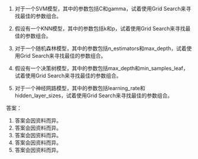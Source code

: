 1. 对于一个SVM模型，其中的参数包括C和gamma，试着使用Grid Search来寻找最佳的参数组合。

2. 假设有一个KNN模型，其中的参数包括k和p，试着使用Grid Search来寻找最佳的参数组合。

3. 对于一个随机森林模型，其中的参数包括n_estimators和max_depth，试着使用Grid Search来寻找最佳的参数组合。

4. 假设有一个决策树模型，其中的参数包括max_depth和min_samples_leaf，试着使用Grid Search来寻找最佳的参数组合。

5. 对于一个神经网路模型，其中的参数包括learning_rate和hidden_layer_sizes，试着使用Grid Search来寻找最佳的参数组合。

答案：

1. 答案会因资料而异。
2. 答案会因资料而异。
3. 答案会因资料而异。
4. 答案会因资料而异。
5. 答案会因资料而异。